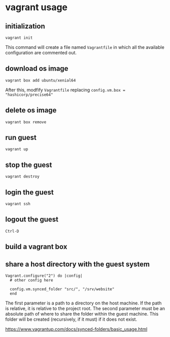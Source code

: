 # vagrant usage

## initialization

    vagrant init

This command will create a file named `Vagrantfile` in which all the
available configuration are commented out.

## download os image

    vagrant box add ubuntu/xenial64

After this, modfify `Vagrantfile` replacing `config.vm.box = "hashicorp/precise64"`

## delete os image

    vagrant box remove

## run guest

    vagrant up

## stop the guest

    vagrant destroy


## login the guest

    vagrant ssh


## logout the guest

    Ctrl-D


## build a vagrant box


## share a host directory with the guest system

```
Vagrant.configure("2") do |config|
  # other config here

  config.vm.synced_folder "src/", "/srv/website"
  end
  ```

The first parameter is a path to a directory on the host machine.
If the path is relative, it is relative to the project root. The
second parameter must be an absolute path of where to share the
folder within the guest machine. This folder will be created
(recursively, if it must) if it does not exist.


https://www.vagrantup.com/docs/synced-folders/basic_usage.html
